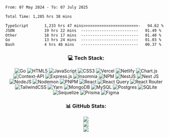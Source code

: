 <!--START_SECTION:waka-->

```txt
From: 07 May 2024 - To: 07 July 2025

Total Time: 1,285 hrs 38 mins

TypeScript       1,233 hrs 47 mins>>>>>>>>>>>>>>>>>>>>>>>>-   94.62 %
JSON             19 hrs 22 mins  -------------------------   01.49 %
Other            18 hrs 17 mins  -------------------------   01.40 %
Go               13 hrs 24 mins  -------------------------   01.03 %
Bash             4 hrs 48 mins   -------------------------   00.37 %
```

<!--END_SECTION:waka-->
<div align="center">

### 💻 Tech Stack:

![Go](https://img.shields.io/badge/go-%2300ADD8.svg?style=flat&logo=go&logoColor=white) ![HTML5](https://img.shields.io/badge/html5-%23E34F26.svg?style=flat&logo=html5&logoColor=white) ![JavaScript](https://img.shields.io/badge/javascript-%23323330.svg?style=flat&logo=javascript&logoColor=%23F7DF1E) ![CSS3](https://img.shields.io/badge/css3-%231572B6.svg?style=flat&logo=css3&logoColor=white) ![Vercel](https://img.shields.io/badge/vercel-%23000000.svg?style=flat&logo=vercel&logoColor=white) ![Netlify](https://img.shields.io/badge/netlify-%23000000.svg?style=flat&logo=netlify&logoColor=#00C7B7) ![Chart.js](https://img.shields.io/badge/chart.js-F5788D.svg?style=flat&logo=chart.js&logoColor=white) ![Context-API](https://img.shields.io/badge/Context--Api-000000?style=flat&logo=react) ![Express.js](https://img.shields.io/badge/express.js-%23404d59.svg?style=flat&logo=express&logoColor=%2361DAFB) ![Insomnia](https://img.shields.io/badge/Insomnia-black?style=flat&logo=insomnia&logoColor=5849BE) ![NPM](https://img.shields.io/badge/NPM-%23CB3837.svg?style=flat&logo=npm&logoColor=white) ![NestJS](https://img.shields.io/badge/nestjs-%23E0234E.svg?style=flat&logo=nestjs&logoColor=white) ![Next JS](https://img.shields.io/badge/Next-black?style=flat&logo=next.js&logoColor=white) ![NodeJS](https://img.shields.io/badge/node.js-6DA55F?style=flat&logo=node.js&logoColor=white) ![Nodemon](https://img.shields.io/badge/NODEMON-%23323330.svg?style=flat&logo=nodemon&logoColor=%BBDEAD) ![PNPM](https://img.shields.io/badge/pnpm-%234a4a4a.svg?style=flat&logo=pnpm&logoColor=f69220) ![React](https://img.shields.io/badge/react-%2320232a.svg?style=flat&logo=react&logoColor=%2361DAFB) ![React Query](https://img.shields.io/badge/-React%20Query-FF4154?style=flat&logo=react%20query&logoColor=white) ![React Router](https://img.shields.io/badge/React_Router-CA4245?style=flat&logo=react-router&logoColor=white) ![TailwindCSS](https://img.shields.io/badge/tailwindcss-%2338B2AC.svg?style=flat&logo=tailwind-css&logoColor=white) ![Yarn](https://img.shields.io/badge/yarn-%232C8EBB.svg?style=flat&logo=yarn&logoColor=white) ![MongoDB](https://img.shields.io/badge/MongoDB-%234ea94b.svg?style=flat&logo=mongodb&logoColor=white) ![MySQL](https://img.shields.io/badge/mysql-4479A1.svg?style=flat&logo=mysql&logoColor=white) ![Postgres](https://img.shields.io/badge/postgres-%23316192.svg?style=flat&logo=postgresql&logoColor=white) ![SQLite](https://img.shields.io/badge/sqlite-%2307405e.svg?style=flat&logo=sqlite&logoColor=white) ![Sequelize](https://img.shields.io/badge/Sequelize-52B0E7?style=flat&logo=Sequelize&logoColor=white) ![Prisma](https://img.shields.io/badge/Prisma-3982CE?style=flat&logo=Prisma&logoColor=white) ![Figma](https://img.shields.io/badge/figma-%23F24E1E.svg?style=flat&logo=figma&logoColor=white)

### 📊 GitHub Stats:
  
![](https://github-readme-stats.vercel.app/api?username=Iam-cesar&theme=dark&hide_border=false&include_all_commits=true&count_private=true)<br/>
![](https://nirzak-streak-stats.vercel.app/?user=Iam-cesar&theme=dark&hide_border=false)<br/>
![](https://github-readme-stats.vercel.app/api/top-langs/?username=Iam-cesar&theme=dark&hide_border=false&include_all_commits=true&count_private=true&layout=compact)


<!-- [![](https://visitcount.itsvg.in/api?id=Iam-cesar&icon=0&color=0)](https://visitcount.itsvg.in) -->

<!-- Proudly created with GPRM ( https://gprm.itsvg.in ) 
- 👯 I’m looking to collaborate on ...
- 🤔 I’m looking for help with ...
- 💬 Ask me about ...
- 📫 How to reach me: ...
- 😄 Pronouns: ...
- ⚡ Fun fact: ...
-->

<div />
